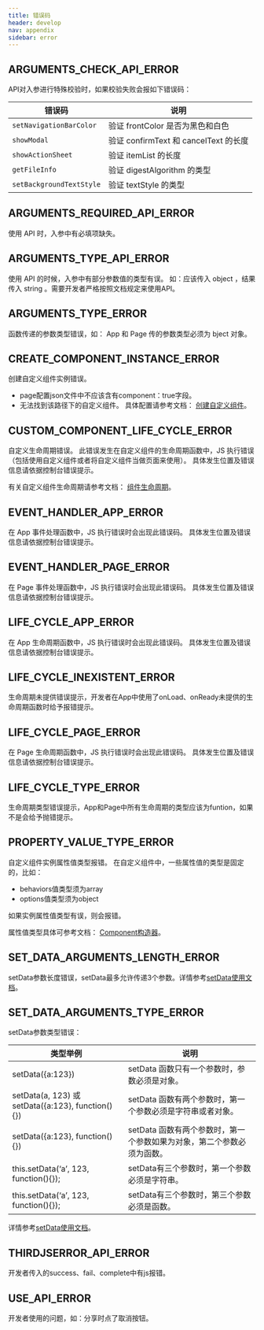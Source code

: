 ```yaml
---
title: 错误码
header: develop
nav: appendix
sidebar: error
---
```


## ARGUMENTS_CHECK_API_ERROR

API对入参进行特殊校验时，如果校验失败会报如下错误码：

|错误码|说明|
|--|--|
| `setNavigationBarColor`|验证 frontColor 是否为黑色和白色|
|`showModal`|验证 confirmText 和 cancelText 的长度|
| `showActionSheet`|验证 itemList 的长度|
|`getFileInfo`|验证 digestAlgorithm 的类型|
|`setBackgroundTextStyle`|验证 textStyle 的类型|

## ARGUMENTS_REQUIRED_API_ERROR

使用 API 时，入参中有必填项缺失。

## ARGUMENTS_TYPE_API_ERROR

使用 API 的时候，入参中有部分参数值的类型有误。
如：应该传入 object ，结果传入 string 。需要开发者严格按照文档规定来使用API。

## ARGUMENTS_TYPE_ERROR

函数传递的参数类型错误，如： 
App 和 Page 传的参数类型必须为 bject 对象。

## CREATE_COMPONENT_INSTANCE_ERROR

创建自定义组件实例错误。

* page配置json文件中不应该含有component：true字段。
* 无法找到该路径下的自定义组件。
具体配置请参考文档： <a href="https://smartprogram.baidu.com/docs/develop/framework/custom-component/ ">创建自定义组件</a>。

## CUSTOM_COMPONENT_LIFE_CYCLE_ERROR

自定义生命周期错误。
此错误发生在自定义组件的生命周期函数中，JS 执行错误（包括使用自定义组件或者将自定义组件当做页面来使用）。 
具体发生位置及错误信息请依据控制台错误提示。

有关自定义组件生命周期请参考文档： <a href="https://smartprogram.baidu.com/docs/develop/framework/custom-component_lifetimes/">组件生命周期</a>。

## EVENT_HANDLER_APP_ERROR

在 App 事件处理函数中，JS 执行错误时会出现此错误码。 
具体发生位置及错误信息请依据控制台错误提示。

## EVENT_HANDLER_PAGE_ERROR

在 Page 事件处理函数中，JS 执行错误时会出现此错误码。 
具体发生位置及错误信息请依据控制台错误提示。

## LIFE_CYCLE_APP_ERROR

在 App 生命周期函数中，JS 执行错误时会出现此错误码。 
具体发生位置及错误信息请依据控制台错误提示。

## LIFE_CYCLE_INEXISTENT_ERROR

生命周期未提供错误提示，开发者在App中使用了onLoad、onReady未提供的生命周期函数时给予报错提示。

## LIFE_CYCLE_PAGE_ERROR

在 Page 生命周期函数中，JS 执行错误时会出现此错误码。 
具体发生位置及错误信息请依据控制台错误提示。

## LIFE_CYCLE_TYPE_ERROR

生命周期类型错误提示，App和Page中所有生命周期的类型应该为funtion，如果不是会给予抛错提示。

## PROPERTY_VALUE_TYPE_ERROR

自定义组件实例属性值类型报错。
在自定义组件中，一些属性值的类型是固定的，比如： 
- behaviors值类型须为array 
- options值类型须为object

如果实例属性值类型有误，则会报错。

属性值类型具体可参考文档： <a href="https://smartprogram.baidu.com/docs/develop/framework/custom-component_comp/">Component构造器</a>。

## SET_DATA_ARGUMENTS_LENGTH_ERROR

setData参数长度错误，setData最多允许传递3个参数。详情参考<a href="https://smartprogram.baidu.com/docs/develop/framework/app_service_page/#Page-prototype-setData/">setData使用文档</a>。

## SET_DATA_ARGUMENTS_TYPE_ERROR

setData参数类型错误：

|类型举例|说明|
|--|--|
|setData({a:123})|setData 函数只有一个参数时，参数必须是对象。 |
|setData(a, 123) 或 setData({a:123}, function(){})|setData 函数有两个参数时，第一个参数必须是字符串或者对象。 | 
|setData({a:123}, function(){})|setData 函数有两个参数时，第一个参数如果为对象，第二个参数必须为函数。 |
|this.setData(‘a’, 123, function(){});|setData有三个参数时，第一个参数必须是字符串。 |
|this.setData(‘a’, 123, function(){});|setData有三个参数时，第三个参数必须是函数。 |

详情参考<a href="https://smartprogram.baidu.com/docs/develop/framework/app_service_page/#Page-prototype-setData/">setData使用文档</a>。

## THIRDJSERROR_API_ERROR

开发者传入的success、fail、complete中有js报错。

## USE_API_ERROR

开发者使用的问题，如：分享时点了取消按钮。


